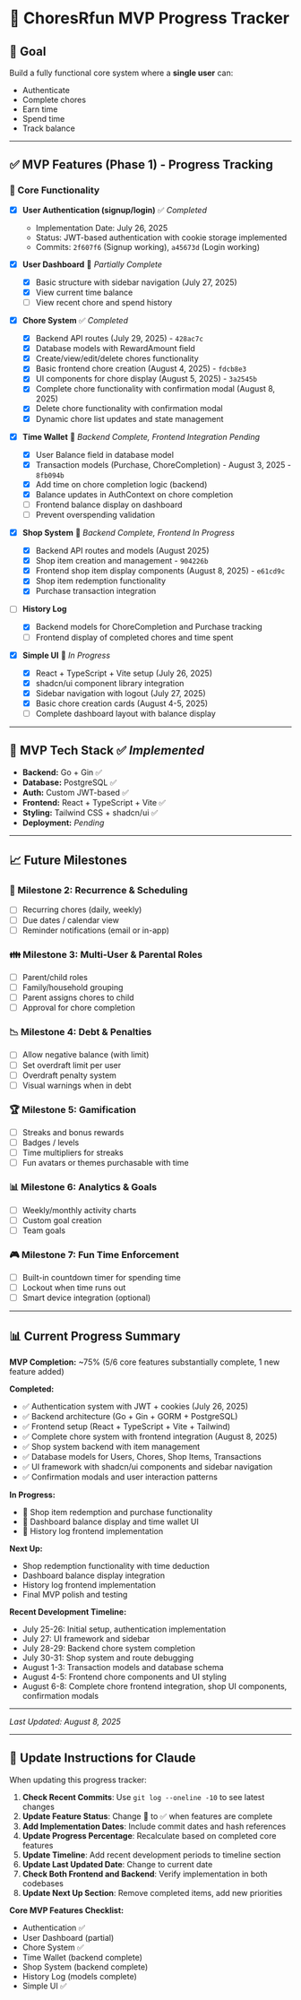 # 🚀 ChoresRfun MVP Progress Tracker

## 🎯 Goal

Build a fully functional core system where a **single user** can:

- Authenticate
- Complete chores
- Earn time
- Spend time
- Track balance

---

## ✅ MVP Features (Phase 1) - Progress Tracking

### 🧱 Core Functionality

- [x] **User Authentication (signup/login)** ✅ *Completed*
  - Implementation Date: July 26, 2025
  - Status: JWT-based authentication with cookie storage implemented
  - Commits: `2f607f6` (Signup working), `a45673d` (Login working)
  
- [x] **User Dashboard** 🔄 *Partially Complete*
  - [x] Basic structure with sidebar navigation (July 27, 2025)
  - [x] View current time balance
  - [ ] View recent chore and spend history
  
- [x] **Chore System** ✅ *Completed*
  - [x] Backend API routes (July 29, 2025) - `428ac7c`
  - [x] Database models with RewardAmount field
  - [x] Create/view/edit/delete chores functionality
  - [x] Basic frontend chore creation (August 4, 2025) - `fdcb8e3`
  - [x] UI components for chore display (August 5, 2025) - `3a2545b`
  - [x] Complete chore functionality with confirmation modal (August 8, 2025)
  - [x] Delete chore functionality with confirmation modal
  - [x] Dynamic chore list updates and state management
  
- [x] **Time Wallet** 🔄 *Backend Complete, Frontend Integration Pending*
  - [x] User Balance field in database model
  - [x] Transaction models (Purchase, ChoreCompletion) - August 3, 2025 - `8fb094b`
  - [x] Add time on chore completion logic (backend)
  - [x] Balance updates in AuthContext on chore completion
  <!-- - [ ] Manual spend time interface (shop redemption) -->
  - [ ] Frontend balance display on dashboard
  - [ ] Prevent overspending validation
  
- [x] **Shop System** 🔄 *Backend Complete, Frontend In Progress*
  - [x] Backend API routes and models (August 2025)
  - [x] Shop item creation and management - `904226b`
  - [x] Frontend shop item display components (August 8, 2025) - `e61cd9c`
  - [x] Shop item redemption functionality
  - [x] Purchase transaction integration

- [ ] **History Log**
  - [x] Backend models for ChoreCompletion and Purchase tracking
  - [ ] Frontend display of completed chores and time spent
  
- [x] **Simple UI** 🔄 *In Progress*
  - [x] React + TypeScript + Vite setup (July 26, 2025)
  - [x] shadcn/ui component library integration
  - [x] Sidebar navigation with logout (July 27, 2025)
  - [x] Basic chore creation cards (August 4-5, 2025)
  - [ ] Complete dashboard layout with balance display

---

## 🧪 MVP Tech Stack ✅ *Implemented*

- **Backend:** Go + Gin ✅
- **Database:** PostgreSQL ✅
- **Auth:** Custom JWT-based ✅
- **Frontend:** React + TypeScript + Vite ✅
- **Styling:** Tailwind CSS + shadcn/ui ✅
- **Deployment:** *Pending*

---

## 📈 Future Milestones

### 🔁 Milestone 2: Recurrence & Scheduling
- [ ] Recurring chores (daily, weekly)
- [ ] Due dates / calendar view
- [ ] Reminder notifications (email or in-app)

### 👪 Milestone 3: Multi-User & Parental Roles
- [ ] Parent/child roles
- [ ] Family/household grouping
- [ ] Parent assigns chores to child
- [ ] Approval for chore completion

### 📉 Milestone 4: Debt & Penalties
- [ ] Allow negative balance (with limit)
- [ ] Set overdraft limit per user
- [ ] Overdraft penalty system
- [ ] Visual warnings when in debt

### 🏆 Milestone 5: Gamification
- [ ] Streaks and bonus rewards
- [ ] Badges / levels
- [ ] Time multipliers for streaks
- [ ] Fun avatars or themes purchasable with time

### 📊 Milestone 6: Analytics & Goals
- [ ] Weekly/monthly activity charts
- [ ] Custom goal creation
- [ ] Team goals

### 🎮 Milestone 7: Fun Time Enforcement
- [ ] Built-in countdown timer for spending time
- [ ] Lockout when time runs out
- [ ] Smart device integration (optional)

---

## 📊 Current Progress Summary

**MVP Completion:** ~75% (5/6 core features substantially complete, 1 new feature added)

**Completed:**
- ✅ Authentication system with JWT + cookies (July 26, 2025)
- ✅ Backend architecture (Go + Gin + GORM + PostgreSQL)
- ✅ Frontend setup (React + TypeScript + Vite + Tailwind)
- ✅ Complete chore system with frontend integration (August 8, 2025)
- ✅ Shop system backend with item management
- ✅ Database models for Users, Chores, Shop Items, Transactions
- ✅ UI framework with shadcn/ui components and sidebar navigation
- ✅ Confirmation modals and user interaction patterns

**In Progress:**
- 🔄 Shop item redemption and purchase functionality
- 🔄 Dashboard balance display and time wallet UI
- 🔄 History log frontend implementation

**Next Up:**
- Shop redemption functionality with time deduction
- Dashboard balance display integration
- History log frontend implementation
- Final MVP polish and testing

**Recent Development Timeline:**
- July 25-26: Initial setup, authentication implementation
- July 27: UI framework and sidebar
- July 28-29: Backend chore system completion  
- July 30-31: Shop system and route debugging
- August 1-3: Transaction models and database schema
- August 4-5: Frontend chore components and UI styling
- August 6-8: Complete chore frontend integration, shop UI components, confirmation modals

---

*Last Updated: August 8, 2025*

---

## 📝 Update Instructions for Claude

When updating this progress tracker:

1. **Check Recent Commits**: Use `git log --oneline -10` to see latest changes
2. **Update Feature Status**: Change 🔄 to ✅ when features are complete
3. **Add Implementation Dates**: Include commit dates and hash references
4. **Update Progress Percentage**: Recalculate based on completed core features
5. **Update Timeline**: Add recent development periods to timeline section
6. **Update Last Updated Date**: Change to current date
7. **Check Both Frontend and Backend**: Verify implementation in both codebases
8. **Update Next Up Section**: Remove completed items, add new priorities

**Core MVP Features Checklist:**
- Authentication ✅
- User Dashboard (partial)
- Chore System ✅ 
- Time Wallet (backend complete)
- Shop System (backend complete)
- History Log (models complete)
- Simple UI ✅